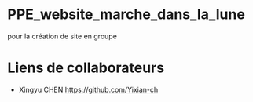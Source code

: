 # PPE_website_marche_dans_la_lune
pour la création de site en groupe
# Liens de collaborateurs
- Xingyu CHEN https://github.com/Yixian-ch
